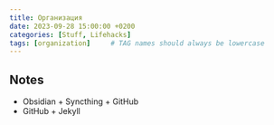 ```yaml
---
title: Организация
date: 2023-09-28 15:00:00 +0200
categories: [Stuff, Lifehacks]
tags: [organization]     # TAG names should always be lowercase
---
```


## Notes

- Obsidian + Syncthing + GitHub
- GitHub + Jekyll
